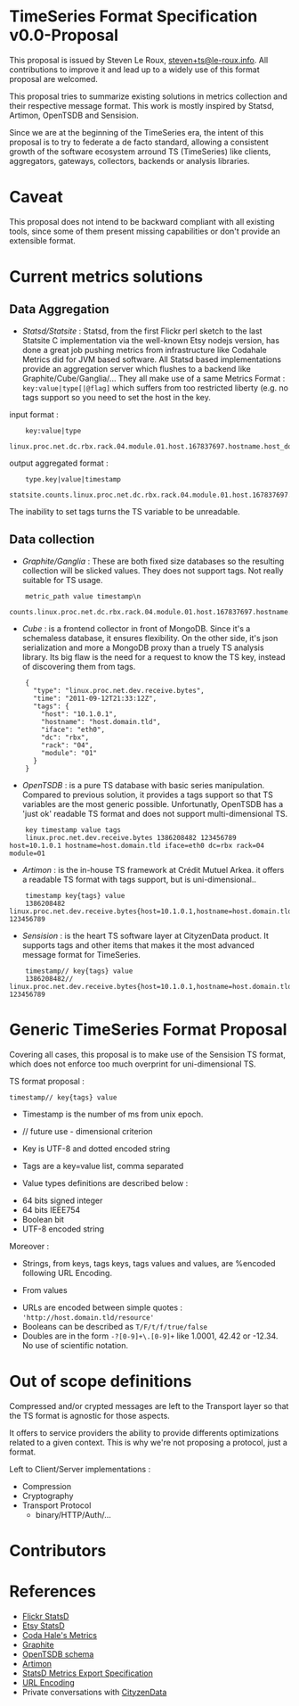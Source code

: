TimeSeries Format Specification v0.0-Proposal
=============================================

This proposal is issued by Steven Le Roux, <steven+ts@le-roux.info>. All contributions to improve it and lead up to a widely use of this format proposal are welcomed.

This proposal tries to summarize existing solutions in metrics collection and their respective message format. This work is mostly inspired by Statsd, Artimon, OpenTSDB and Sensision.

Since we are at the beginning of the TimeSeries era, the intent of this proposal is to try to federate a de facto standard, allowing a consistent growth of the software ecosystem arround TS (TimeSeries) like clients, aggregators, gateways, collectors, backends or analysis libraries.

Caveat
======

This proposal does not intend to be backward compliant with all existing tools, since some of them present missing capabilities or don't provide an extensible format.

Current metrics solutions
=========================

Data Aggregation
----------------

* *Statsd/Statsite* :
  Statsd, from the first Flickr perl sketch to the last Statsite C implementation via the well-known Etsy nodejs version, has done a great job pushing metrics from infrastructure like Codahale Metrics did for JVM based software. All Statsd based implementations provide an aggregation server which flushes to a backend like Graphite/Cube/Ganglia/... They all make use of a same Metrics Format : `key:value|type[|@flag]` which suffers from too restricted liberty (e.g. no tags support so you need to set the host in the key.

input format :
```
    key:value|type
    linux.proc.net.dc.rbx.rack.04.module.01.host.167837697.hostname.host_domain_tld.receive.bytes:123456789|c
```
output aggregated format :
```
    type.key|value|timestamp
    statsite.counts.linux.proc.net.dc.rbx.rack.04.module.01.host.167837697.hostname.host_domain_tld.dev.receive.bytes|123456789|1386208482
```
The inability to set tags turns the TS variable to be unreadable.

Data collection
---------------

* *Graphite/Ganglia* :
  These are both fixed size databases so the resulting collection will be slicked values. They does not support tags. Not really suitable for TS usage.

```
    metric_path value timestamp\n
    counts.linux.proc.net.dc.rbx.rack.04.module.01.host.167837697.hostname.host_domain_tld.dev.eth0.receive.bytes|123456789|1386208482
```


* *Cube* :
  is a frontend collector in front of MongoDB. Since it's a schemaless database, it ensures flexibility. On the other side, it's json serialization and more a MongoDB proxy than a truely TS analysis library. Its big flaw is the need for a request to know the TS key, instead of discovering them from tags.

``` 
    {
      "type": "linux.proc.net.dev.receive.bytes",
      "time": "2011-09-12T21:33:12Z",
      "tags": {
        "host": "10.1.0.1",
        "hostname": "host.domain.tld",
        "iface": "eth0",
        "dc": "rbx",
        "rack": "04",
        "module": "01"
      }
    }
```


* *OpenTSDB* :
  is a pure TS database with basic series manipulation. Compared to previous solution, it provides a tags support so that TS variables are the most generic possible. Unfortunatly, OpenTSDB has a 'just ok' readable TS format and does not support multi-dimensional TS.
```
    key timestamp value tags
    linux.proc.net.dev.receive.bytes 1386208482 123456789 host=10.1.0.1 hostname=host.domain.tld iface=eth0 dc=rbx rack=04 module=01
```


* *Artimon* :
  is the in-house TS framework at Crédit Mutuel Arkea. it offers a readable TS format with tags support, but is uni-dimensional..
```
    timestamp key{tags} value
    1386208482 linux.proc.net.dev.receive.bytes{host=10.1.0.1,hostname=host.domain.tld,iface=eth0,dc=rbx,rack=04,module=01} 123456789
```


* *Sensision* :
  is the heart TS software layer at CityzenData product. It supports tags and other items that makes it the most advanced message format for TimeSeries.
```
    timestamp// key{tags} value
    1386208482// linux.proc.net.dev.receive.bytes{host=10.1.0.1,hostname=host.domain.tld,iface=eth0,dc=rbx,rack=04,module=01} 123456789
```


Generic TimeSeries Format Proposal
==================================

Covering all cases, this proposal is to make use of the Sensision TS format, which does not enforce too much overprint for uni-dimensional TS.

TS format proposal :

    timestamp// key{tags} value

* Timestamp is the number of ms from unix epoch.

* // future use - dimensional criterion 

* Key is UTF-8 and dotted encoded string

* Tags are a key=value list, comma separated

* Value types definitions are described below :

 - 64 bits signed integer
 - 64 bits IEEE754
 - Boolean bit
 - UTF-8 encoded string

Moreover :

* Strings, from keys, tags keys, tags values and values, are %encoded following URL Encoding.

* From values
 - URLs are encoded between simple quotes : `'http://host.domain.tld/resource'`
 - Booleans can be described as `T/F/t/f/true/false`
 - Doubles are in the form `-?[0-9]+\.[0-9]+` like 1.0001, 42.42 or -12.34. No use of scientific notation.


Out of scope definitions
========================

Compressed and/or crypted messages are left to the Transport layer so that the TS format is agnostic for those aspects.

It offers to service providers the ability to provide differents optimizations related to a given context. This is why we're not proposing a protocol, just a format.

Left to Client/Server implementations :

  * Compression
  * Cryptography
  * Transport Protocol
    - binary/HTTP/Auth/...

Contributors
============



References
==========

* [Flickr StatsD](http://code.flickr.com/blog/2008/10/27/counting-timing/)
* [Etsy StatsD](https://github.com/etsy/statsd)
* [Coda Hale's Metrics](http://metrics.codahale.com/)
* [Graphite](http://graphite.wikidot.com/)
* [OpenTSDB schema](http://opentsdb.net/schema.html)
* [Artimon](http://fr.slideshare.net/Mathias-Herberts/20111109-artimonapache-flumemeetupfinal2)
* [StatsD Metrics Export Specification ](https://github.com/b/statsd_spec)
* [URL Encoding](http://en.wikipedia.org/wiki/Percent-encoding)
* Private conversations with [CityzenData](http://cityzendata.com)

